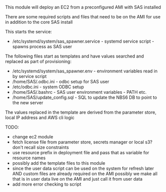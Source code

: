 This module will deploy an EC2 from a preconfigured AMI with SAS installed

There are some required scripts and files that need to be on the AMI
for use in addition to the core SAS install

This starts the service:
- /etc/systemd/system/sas_spawner.service  - systemd service script - spawns process as SAS user

The following files start as templates and have values searched and replaced as part of provisioning:
- /etc/systemd/system/sas_spawner.env  - environment variables read in by service script
- /home/SAS/.odbc.ini  - odbc setup for SAS user
- /etc/odbc.ini - system ODBC setup
- /home/SAS/.bashrc  - SAS user environment variables - PATH etc.
- /home/SAS/update_config.sql - SQL to update the NBS6 DB to point to the new server


The values replaced in the template are derived from the parameter store,
local IP address and AWS cli logic

TODO: 
- change ec2 module
- fetch license file from parameter store, secrets manager or local s3?
  don't recall size constraints
- use resource prefix in deployment file and pass that as variable for
  resource names
- possibly add the template files to this module
- since the user data script can be used on the system for refresh later
  AND custom files are already required on the AMI possibly we make all
that is in user data live on the AMI and just call it from user data
- add more error checking to script 
